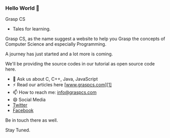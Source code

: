 ### Hello World 👋

Grasp CS
- Tales for learning.

Grasp CS, as the name suggest a website to help you Grasp the concepts of Computer Science and especially Programming.

A journey has just started and a lot more is coming.

We'll be providing the source codes in our tutorial as open source code here.

- 💬 Ask us about C, C++, Java, JavaScript
- ⚡ Read our articles here [www.graspcs.com][1]
- 📫 How to reach me: info@graspcs.com
- 😄 Social Media
- [Twitter][2]
- [Facebook][3]

Be in touch there as well.

[1]:https://www.graspcs.com
[2]:https://twitter.com/GraspCS
[3]:https://www.facebook.com/GraspCS/

Stay Tuned.

<!--
**GraspCS/GraspCS** is a ✨ _special_ ✨ repository because its `README.md` (this file) appears on your GitHub profile.

Here are some ideas to get you started:

- 🔭 I’m currently working on ...
- 🌱 I’m currently learning ...
- 👯 I’m looking to collaborate on ...
- 🤔 I’m looking for help with ...
- 💬 Ask me about ...
- 📫 How to reach me: ...
- 😄 Pronouns: ...
- ⚡ Fun fact: ...
-->
